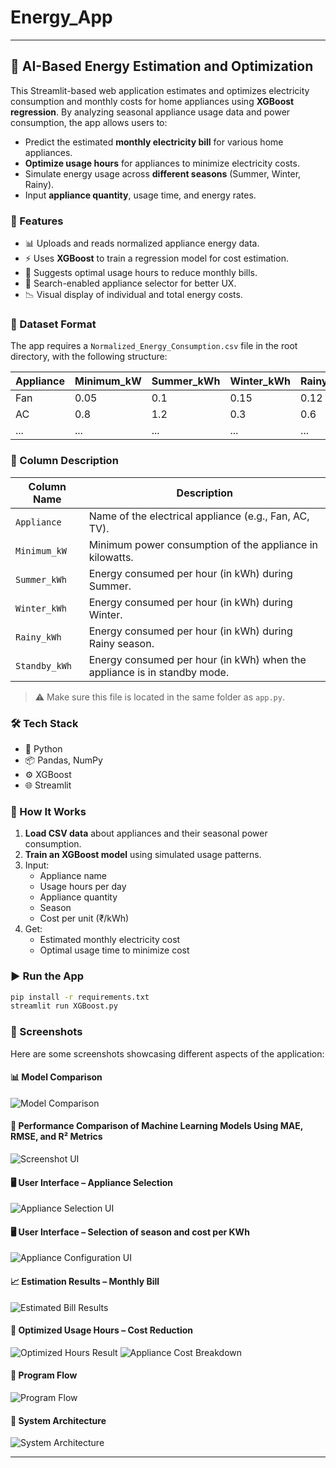 # Energy_App

---

## 🔌 AI-Based Energy Estimation and Optimization

This Streamlit-based web application estimates and optimizes electricity consumption and monthly costs for home appliances using **XGBoost regression**. By analyzing seasonal appliance usage data and power consumption, the app allows users to:

- Predict the estimated **monthly electricity bill** for various home appliances.
- **Optimize usage hours** for appliances to minimize electricity costs.
- Simulate energy usage across **different seasons** (Summer, Winter, Rainy).
- Input **appliance quantity**, usage time, and energy rates.

### 🚀 Features

- 📊 Uploads and reads normalized appliance energy data.
- ⚡ Uses **XGBoost** to train a regression model for cost estimation.
- 🧠 Suggests optimal usage hours to reduce monthly bills.
- 🔎 Search-enabled appliance selector for better UX.
- 📉 Visual display of individual and total energy costs.

### 📁 Dataset Format

The app requires a `Normalized_Energy_Consumption.csv` file in the root directory, with the following structure:

| Appliance | Minimum_kW | Summer_kWh | Winter_kWh | Rainy_kWh | Standby_kWh |
|-----------|-------------|-------------|-------------|------------|--------------|
| Fan       | 0.05        | 0.1         | 0.15        | 0.12       | 0.01         |
| AC        | 0.8         | 1.2         | 0.3         | 0.6        | 0.05         |
| ...       | ...         | ...         | ...         | ...        | ...          |

### 📌 Column Description

| Column Name     | Description                                                                 |
|-----------------|-----------------------------------------------------------------------------|
| `Appliance`     | Name of the electrical appliance (e.g., Fan, AC, TV).                       |
| `Minimum_kW`    | Minimum power consumption of the appliance in kilowatts.                   |
| `Summer_kWh`    | Energy consumed per hour (in kWh) during Summer.                            |
| `Winter_kWh`    | Energy consumed per hour (in kWh) during Winter.                            |
| `Rainy_kWh`     | Energy consumed per hour (in kWh) during Rainy season.                      |
| `Standby_kWh`   | Energy consumed per hour (in kWh) when the appliance is in standby mode.    |

> ⚠️ Make sure this file is located in the same folder as `app.py`.

### 🛠 Tech Stack

- 🐍 Python
- 📦 Pandas, NumPy
- ⚙️ XGBoost
- 🌐 Streamlit

### 🧮 How It Works

1. **Load CSV data** about appliances and their seasonal power consumption.
2. **Train an XGBoost model** using simulated usage patterns.
3. Input:
   - Appliance name
   - Usage hours per day
   - Appliance quantity
   - Season
   - Cost per unit (₹/kWh)
4. Get:
   - Estimated monthly electricity cost
   - Optimal usage time to minimize cost

### ▶️ Run the App

```bash
pip install -r requirements.txt
streamlit run XGBoost.py
```

### 📸 Screenshots

Here are some screenshots showcasing different aspects of the application:

#### 📊 Model Comparison
![Model Comparison](Screenshots/fig0.jpeg)

#### 📌 Performance Comparison of Machine Learning Models Using MAE, RMSE, and R² Metrics
![Screenshot UI](Screenshots/Screenshot%202024-10-07%20092601.png)

#### 🖥️ User Interface – Appliance Selection
![Appliance Selection UI](Screenshots/fig1.jpeg)

#### 🖥️ User Interface – Selection of season and cost per KWh
![Appliance Configuration UI](Screenshots/fig2.jpeg)

#### 📈 Estimation Results – Monthly Bill
![Estimated Bill Results](Screenshots/fig3.jpeg)

#### 🧠 Optimized Usage Hours – Cost Reduction
![Optimized Hours Result](Screenshots/fig4.jpeg)
![Appliance Cost Breakdown](Screenshots/fig5.jpeg)

#### 🔁 Program Flow
![Program Flow](Screenshots/flowchart.drawio.png)

#### 🧱 System Architecture
![System Architecture](Screenshots/System%20Architecture.jpeg)

---
